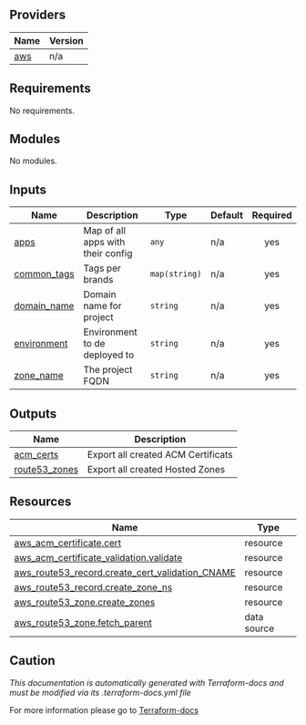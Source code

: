 <!-- BEGIN_TF_DOCS -->

## Providers

| Name | Version |
|------|---------|
| <a name="provider_aws"></a> [aws](#provider\_aws) | n/a |
## Requirements

No requirements.
## Modules

No modules.
## Inputs

| Name | Description | Type | Default | Required |
|------|-------------|------|---------|:--------:|
| <a name="input_apps"></a> [apps](#input\_apps) | Map of all apps with their config | `any` | n/a | yes |
| <a name="input_common_tags"></a> [common\_tags](#input\_common\_tags) | Tags per brands | `map(string)` | n/a | yes |
| <a name="input_domain_name"></a> [domain\_name](#input\_domain\_name) | Domain name for project | `string` | n/a | yes |
| <a name="input_environment"></a> [environment](#input\_environment) | Environment to de deployed to | `string` | n/a | yes |
| <a name="input_zone_name"></a> [zone\_name](#input\_zone\_name) | The project FQDN | `string` | n/a | yes |
## Outputs

| Name | Description |
|------|-------------|
| <a name="output_acm_certs"></a> [acm\_certs](#output\_acm\_certs) | Export all created ACM Certificats |
| <a name="output_route53_zones"></a> [route53\_zones](#output\_route53\_zones) | Export all created Hosted Zones |
## Resources

| Name | Type |
|------|------|
| [aws_acm_certificate.cert](https://registry.terraform.io/providers/hashicorp/aws/latest/docs/resources/acm_certificate) | resource |
| [aws_acm_certificate_validation.validate](https://registry.terraform.io/providers/hashicorp/aws/latest/docs/resources/acm_certificate_validation) | resource |
| [aws_route53_record.create_cert_validation_CNAME](https://registry.terraform.io/providers/hashicorp/aws/latest/docs/resources/route53_record) | resource |
| [aws_route53_record.create_zone_ns](https://registry.terraform.io/providers/hashicorp/aws/latest/docs/resources/route53_record) | resource |
| [aws_route53_zone.create_zones](https://registry.terraform.io/providers/hashicorp/aws/latest/docs/resources/route53_zone) | resource |
| [aws_route53_zone.fetch_parent](https://registry.terraform.io/providers/hashicorp/aws/latest/docs/data-sources/route53_zone) | data source |

## Caution

*This documentation is automatically generated with Terraform-docs and must be modified via its .terraform-docs.yml file*

For more information please go to [Terraform-docs](https://terraform-docs.io)
<!-- END_TF_DOCS -->